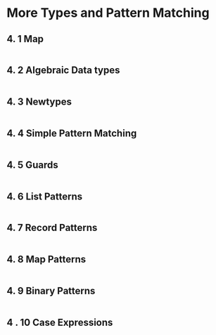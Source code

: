 # More Types and Pattern Matching



## 4. 1 Map

```

```



## 4. 2 Algebraic Data types

```

```



## 4. 3 Newtypes

```

```



## 4. 4 Simple Pattern Matching

```

```



## 4. 5 Guards

```

```



## 4. 6 List Patterns

```

```



## 4. 7 Record Patterns

```

```



## 4. 8 Map Patterns

```

```



## 4. 9 Binary Patterns

```

```



## 4 . 10 Case Expressions

```

```

